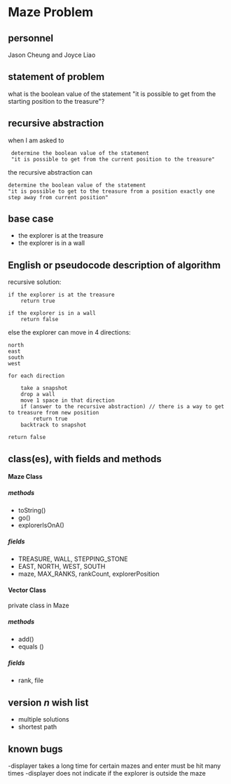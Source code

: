 # Maze Problem

## personnel 
Jason Cheung and Joyce Liao

## statement of problem
what is the boolean value of the statement "it is possible to get from the starting position to the treasure"?

## recursive abstraction

<!--
When I am asked to 

	determine if it is possible to get 
	from the _starting position_ 
	to the _treasure_
	in a maze with _n_ intersections

The recursive abstraction can

	determine the boolean to the statement 
	for a maze with _n-1_ intersections
	-->

when I am asked to

     determine the boolean value of the statement
     "it is possible to get from the current position to the treasure"
     
the recursive abstraction can

    determine the boolean value of the statement
    "it is possible to get to the treasure from a position exactly one step away from current position"
    
## base case
- the explorer is at the treasure
- the explorer is in a wall

## English or pseudocode description of algorithm
<!--
	if no possible next step
	if treasure discovered
		return true
	for each step forward (direction that the mazeSolver is facing) on the maze, check if a potential path exists 
		for each of the directions 
			- 90 degrees to the left
			- forward
			- 90 degrees to the right
	if a path exists
		face the path
		advance forward one step
		execute the recursive abstraction
		walk back to previous intersection`
		
	if there is no treasure

		return false
		
		-->

<!--use a pair routine to check if there is no treasure-->


recursive solution:

	if the explorer is at the treasure
		return true
	
	if the explorer is in a wall
		return false

else the explorer can move in 4 directions:

	north
	east
	south
	west
	
	for each direction
		
		take a snapshot
		drop a wall
		move 1 space in that direction
		if (answer to the recursive abstraction) // there is a way to get to treasure from new position
			return true
		backtrack to snapshot

	return false

## class(es), with fields and methods

#### Maze Class
##### methods
- toString()
- go()
- explorerIsOnA()

##### fields
- TREASURE, WALL, STEPPING_STONE
- EAST, NORTH, WEST, SOUTH
- maze, MAX_RANKS, rankCount, explorerPosition

#### Vector Class
private class in Maze
##### methods
- add()
- equals ()

##### fields
- rank, file

## version *n* wish list
- multiple solutions
- shortest path

## known bugs
-displayer takes a long time for certain mazes and enter must be hit many times
-displayer does not indicate if the explorer is outside the maze

